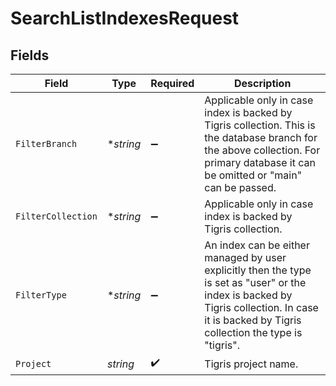 # SearchListIndexesRequest


## Fields

| Field                                                                                                                                                                                         | Type                                                                                                                                                                                          | Required                                                                                                                                                                                      | Description                                                                                                                                                                                   |
| --------------------------------------------------------------------------------------------------------------------------------------------------------------------------------------------- | --------------------------------------------------------------------------------------------------------------------------------------------------------------------------------------------- | --------------------------------------------------------------------------------------------------------------------------------------------------------------------------------------------- | --------------------------------------------------------------------------------------------------------------------------------------------------------------------------------------------- |
| `FilterBranch`                                                                                                                                                                                | **string*                                                                                                                                                                                     | :heavy_minus_sign:                                                                                                                                                                            | Applicable only in case index is backed by Tigris collection. This is the database branch for the above collection. For primary database it can be omitted or "main" can be passed.           |
| `FilterCollection`                                                                                                                                                                            | **string*                                                                                                                                                                                     | :heavy_minus_sign:                                                                                                                                                                            | Applicable only in case index is backed by Tigris collection.                                                                                                                                 |
| `FilterType`                                                                                                                                                                                  | **string*                                                                                                                                                                                     | :heavy_minus_sign:                                                                                                                                                                            | An index can be either managed by user explicitly then the type is set as "user" or the index is backed by Tigris collection. In case it is backed by Tigris collection the type is "tigris". |
| `Project`                                                                                                                                                                                     | *string*                                                                                                                                                                                      | :heavy_check_mark:                                                                                                                                                                            | Tigris project name.                                                                                                                                                                          |